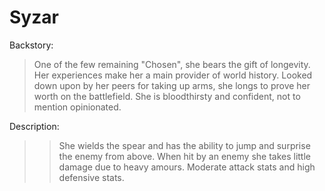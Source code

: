 # Syzar 
Backstory:        
> One of the few remaining "Chosen", she bears the gift of longevity. Her experiences make her a main provider of world history. Looked down upon by her peers for taking up arms, she longs to prove her worth on the battlefield. She is bloodthirsty and confident, not to mention opinionated.
 
Description:
> > She wields the spear and has the ability to jump and surprise the enemy from above. When hit by an enemy she takes little damage due to heavy amours. Moderate attack stats and high defensive stats.

